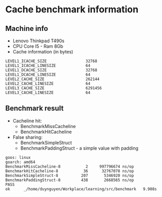 # Cache benchmark information

## Machine info

- Lenovo Thinkpad T490s
- CPU Core I5 - Ram 8Gb
- Cache information (in bytes)

```
LEVEL1_ICACHE_SIZE                 32768
LEVEL1_ICACHE_LINESIZE             64
LEVEL1_DCACHE_SIZE                 32768
LEVEL1_DCACHE_LINESIZE             64
LEVEL2_CACHE_SIZE                  262144
LEVEL2_CACHE_LINESIZE              64
LEVEL3_CACHE_SIZE                  6291456
LEVEL3_CACHE_LINESIZE              64
```

## Benchmark result

- Cacheline hit:
	- BenchmarkMissCacheline
	- BenchmarkHitCacheline
- False sharing: 
	- BenchmarkSimpleStruct
	- BenchmarkPaddingStruct - a simple value with padding

```
goos: linux
goarch: amd64
BenchmarkMissCacheline-8   	       2	 997796674 ns/op
BenchmarkHitCacheline-8    	      36	  32767078 ns/op
BenchmarkSimpleStruct-8    	     207	   5346920 ns/op
BenchmarkPaddingStruct-8   	     438	   2668565 ns/op
PASS
ok  	_/home/duynguyen/Workplace/learning/src/benchmark	9.908s
```
